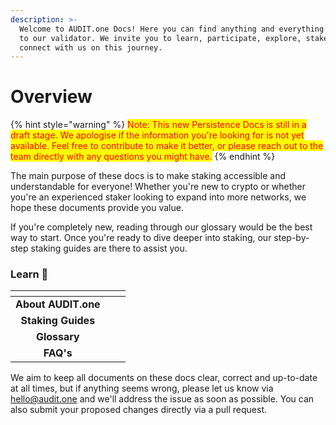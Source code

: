 ```yaml
---
description: >-
  Welcome to AUDIT.one Docs! Here you can find anything and everything related
  to our validator. We invite you to learn, participate, explore, stake and
  connect with us on this journey.
---
```


# Overview

{% hint style="warning" %}
<mark style="color:red;">Note: This new Persistence Docs is still in a draft stage. We apologise if the information you're looking for is not yet available. Feel free to contribute to make it better, or please reach out to the team directly with any questions you might have.</mark>&#x20;
{% endhint %}

The main purpose of these docs is to make staking accessible and understandable for everyone! Whether you're new to crypto or whether you're an experienced staker looking to expand into more networks, we hope these documents provide you value.

If you're completely new, reading through our glossary would be the best way to start. Once you're ready to dive deeper into staking, our step-by-step staking guides are there to assist you.

### Learn :book:

<table data-card-size="large" data-view="cards"><thead><tr><th align="center"></th><th></th><th></th></tr></thead><tbody><tr><td align="center"><strong>About AUDIT.one</strong></td><td></td><td></td></tr><tr><td align="center"><strong>Staking Guides</strong></td><td></td><td></td></tr><tr><td align="center"><strong>Glossary</strong></td><td></td><td></td></tr><tr><td align="center"><strong>FAQ's</strong></td><td></td><td></td></tr></tbody></table>

We aim to keep all documents on these docs clear, correct and up-to-date at all times, but if anything seems wrong, please let us know via [hello@audit.one](mailto:hello@audit.one) and we'll address the issue as soon as possible. You can also submit your proposed changes directly via a pull request.
